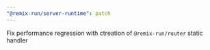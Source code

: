 ```yaml
---
"@remix-run/server-runtime": patch
---
```


Fix performance regression with ctreation of `@remix-run/router` static handler
